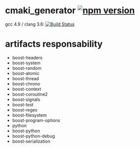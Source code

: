 # cmaki_generator [![npm version](https://badge.fury.io/js/cmaki_generator.svg)](https://badge.fury.io/js/cmaki_generator)

gcc 4.9 / clang 3.6: [![Build Status](https://travis-ci.org/makiolo/cmaki_generator.svg?branch=master)](https://travis-ci.org/makiolo/cmaki_generator)

# artifacts responsability
- boost-headers
- boost-system
- boost-random
- boost-atomic
- boost-thread
- boost-chrono
- boost-context
- boost-coroutine2
- boost-signals
- boost-test
- boost-regex
- boost-filesystem
- boost-program-options
- python
- boost-python
- boost-python-debug
- boost-serialization
